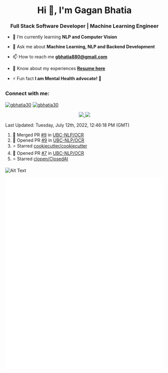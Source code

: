 <h1 align="center">Hi 👋, I'm Gagan Bhatia</h1>
<h3 align="center">Full Stack Software Developer | Machine Learning Engineer</h3>

- 🌱 I’m currently learning **NLP and Computer Vision**

- 💬 Ask me about **Machine Learning, NLP and Backend Development**

- 📫 How to reach me **gbhatia880@gmail.com**

- 📄 Know about my experiences [**Resume here**](https://drive.google.com/file/d/1VebQQLX8_SjgyhgccZByyDmtsXevF4Zf/view?usp=sharing)

- ⚡ Fun fact **I am Mental Health advocate! 🧠**

<h3 align="left">Connect with me:</h3>
<p align="left">
<a href="https://twitter.com/gbhatia30" target="blank"><img align="center" src="https://cdn.jsdelivr.net/npm/simple-icons@3.0.1/icons/twitter.svg" alt="gbhatia30" height="30" width="40" /></a>
<a href="https://linkedin.com/in/gbhatia30" target="blank"><img align="center" src="https://cdn.jsdelivr.net/npm/simple-icons@3.0.1/icons/linkedin.svg" alt="gbhatia30" height="30" width="40" /></a>
</p>

<p align="center">
<a href="https://github-readme-stats.vercel.app/api?username=gagan3012&count_private=true&show_icons=true&include_all_commits=false&hide_border=true&hide_title=true">
  <img width="48%"  src="https://github-readme-stats.vercel.app/api?username=gagan3012&count_private=true&show_icons=true&include_all_commits=false&hide_border=true&hide_title=true" />
</a>
<a href="https://github-readme-streak-stats.herokuapp.com/?user=gagan3012&hide_border=true">
  <img width="48%"  src="https://github-readme-streak-stats.herokuapp.com/?user=gagan3012&hide_border=true" />
</a>
</p>

<!--RECENT_ACTIVITY:last_update-->
Last Updated: Tuesday, July 12th, 2022, 12:46:18 PM (GMT)
<!--RECENT_ACTIVITY:last_update_end-->
<!--RECENT_ACTIVITY:start-->

1. 🎉 Merged PR [#9](https://github.com/UBC-NLP/OCR/pull/9) in [UBC-NLP/OCR](https://github.com/UBC-NLP/OCR)
2. 💪 Opened PR [#9](https://github.com/UBC-NLP/OCR/pull/9) in [UBC-NLP/OCR](https://github.com/UBC-NLP/OCR)
3. ⭐ Starred [cookiecutter/cookiecutter](https://github.com/cookiecutter/cookiecutter)
4. 💪 Opened PR [#7](https://github.com/UBC-NLP/OCR/pull/7) in [UBC-NLP/OCR](https://github.com/UBC-NLP/OCR)
5. ⭐ Starred [clopen/ClosedAI](https://github.com/clopen/ClosedAI)
<!--RECENT_ACTIVITY:end-->

![Alt Text](https://github.com/gagan3012/gagan3012/blob/output/github-contribution-grid-snake.gif)

![Metrics](https://github.com/gagan3012/gagan3012/blob/main/github-metrics.svg)
